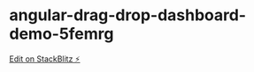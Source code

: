 # angular-drag-drop-dashboard-demo-5femrg

[Edit on StackBlitz ⚡️](https://stackblitz.com/edit/angular-drag-drop-dashboard-demo-5femrg)